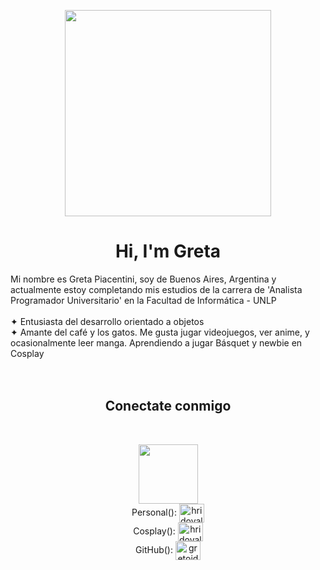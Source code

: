 <p align="center">
   <img src="https://64.media.tumblr.com/fbc3a6c19767207e8b5d4af30e66ff5d/tumblr_mt2ze8p0761rhljbco1_500.gif" width = "330px">
</p>
<h1 align="center">Hi, I'm Greta</h1>
Mi nombre es Greta Piacentini, soy de Buenos Aires, Argentina y actualmente estoy completando mis estudios de la carrera de 'Analista Programador Universitario' en la <ahref="https://www.info.unlp.edu.ar/">Facultad de Informática - UNLP </a>
<br></br>
✦ Entusiasta del desarrollo orientado a objetos<br>
✦ Amante del café y los gatos. Me gusta jugar videojuegos, ver anime, y ocasionalmente leer manga. Aprendiendo a jugar Básquet y newbie en Cosplay<br></br>
<br>
<h2 align = "center">Conectate conmigo</h2>
<br>
<p align = "center">
   <img src="https://media.tenor.com/RmU5plZAd4IAAAAC/ribbon-pink.gif" width="95px"><br>
Personal():  <a href="https://instagram.com/gretoide_" target="blank"><img align="center" src="https://raw.githubusercontent.com/rahuldkjain/github-profile-readme-generator/master/src/images/icons/Social/instagram.svg" alt="hridoyalhazard" height="30" width="40" /></a><br>
 Cosplay():  <a href="https://instagram.com/gretoide.cos" target="blank"><img align="center" src="https://raw.githubusercontent.com/rahuldkjain/github-profile-readme-generator/master/src/images/icons/Social/instagram.svg" alt="hridoyalhazard" height="30" width="40" /></a><br>
 GitHub():  <a href="https://github.com/gretoide" target="blank"><img align="center" src="https://raw.githubusercontent.com/rahuldkjain/github-profile-readme-generator/master/src/images/icons/Social/github.svg" alt="gretoide" height="30" width="40" /></a><br>
</p>
<br>

